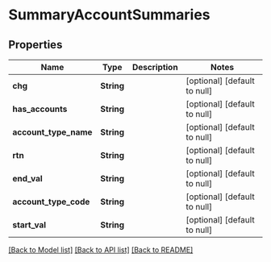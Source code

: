 # SummaryAccountSummaries

## Properties
Name | Type | Description | Notes
------------ | ------------- | ------------- | -------------
**chg** | **String** |  | [optional] [default to null]
**has_accounts** | **String** |  | [optional] [default to null]
**account_type_name** | **String** |  | [optional] [default to null]
**rtn** | **String** |  | [optional] [default to null]
**end_val** | **String** |  | [optional] [default to null]
**account_type_code** | **String** |  | [optional] [default to null]
**start_val** | **String** |  | [optional] [default to null]

[[Back to Model list]](../README.md#documentation-for-models) [[Back to API list]](../README.md#documentation-for-api-endpoints) [[Back to README]](../README.md)


